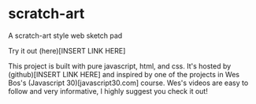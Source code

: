 # scratch-art
A scratch-art style web sketch pad

Try it out (here)[INSERT LINK HERE]

This project is built with pure javascript, html, and css. It's hosted by (github)[INSERT LINK HERE] and inspired by one of the projects in Wes Bos's (Javascript 30)[javascript30.com] course. Wes's videos are easy to follow and very informative, I highly suggest you check it out!
